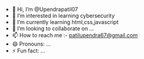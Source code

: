 - 👋 Hi, I’m @Upendrapatil07
- 👀 I’m interested in learning cybersecurity
- 🌱 I’m currently learning html,css,javascript
- 💞️ I’m looking to collaborate on ...
- 📫 How to reach me :- patilupendra67@gmail.com
- 😄 Pronouns: ...
- ⚡ Fun fact: ...

<!---
Upendrapatil07/Upendrapatil07 is a ✨ special ✨ repository because its `README.md` (this file) appears on your GitHub profile.
You can click the Preview link to take a look at your changes.
--->
